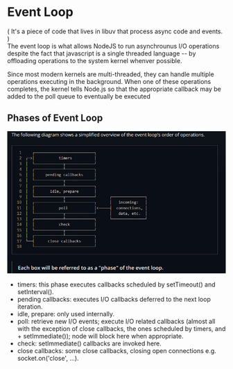 # Event Loop
( It's a piece of code that lives in libuv that process async code and events. ) </br>
The event loop is what allows NodeJS to run asynchrounus I/O operations despite the fact that javascript is a single threaded language -- by offloading operations to the system kernel whenver possible. </br>

Since most modern kernels are multi-threaded, they can handle multiple operations executing in the background. When one of these operations completes, the kernel tells Node.js so that the appropriate callback may be added to the poll queue to eventually be executed</br>

## Phases of Event Loop 
![Event Loop](eventLoop.png)

+ timers: this phase executes callbacks scheduled by setTimeout() and setInterval().
+ pending callbacks: executes I/O callbacks deferred to the next loop iteration.
+ idle, prepare: only used internally.
+ poll: retrieve new I/O events; execute I/O related callbacks (almost all with the exception of close callbacks, the ones scheduled by timers, and + setImmediate()); node will block here when appropriate.
+ check: setImmediate() callbacks are invoked here.
+ close callbacks: some close callbacks, closing open connections e.g. socket.on('close', ...).